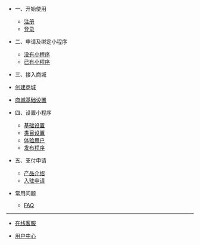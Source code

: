 * 一、开始使用

  * [注册](zh-cn/reg.md)
  * [登录](zh-cn/login.md)

* 二、申请及绑定小程序
  * [没有小程序](zh-cn/createWxapp.md)
  * [已有小程序](zh-cn/bindWxapp.md)
 
* 三、接入商城

 * [创建商城](zh-cn/createShop.md)
 * [商城基础设置](zh-cn/configShop.md)

* 四、设置小程序

  * [基础设置](zh-cn/WxappBase.md)
  * [类目设置](zh-cn/WxappCategory.md)
  * [体验用户](zh-cn/WxappTest.md)
  * [发布程序](zh-cn/WxappReleaes.md)


* 五、支付申请
  * [产品介绍](zh-cn/createWxappPayBase.md)
  * [入驻申请](zh-cn/createWxappPaySub.md)

* 常用问题

  * [FAQ]()
---

- [在线客服](http://wpa.qq.com/msgrd?v=3&uin=17790616&site=qq&menu=yes)

- [用户中心](https://)
